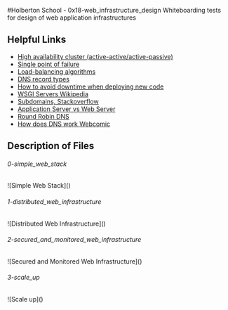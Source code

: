#Holberton School - 0x18-web_infrastructure_design
Whiteboarding tests for design of web application infrastructures

## Helpful Links
* [High availability cluster (active-active/active-passive)](https://docs.oracle.com/cd/E17904_01/core.1111/e10106/intro.htm#ASHIA712)
* [Single point of failure](https://en.wikipedia.org/wiki/Single_point_of_failure)
* [Load-balancing algorithms](https://devcentral.f5.com/articles/intro-to-load-balancing-for-developers-ndash-the-algorithms)
* [DNS record types](https://pressable.com/blog/2014/12/23/dns-record-types-explained/)
* [How to avoid downtime when deploying new code](https://softwareengineering.stackexchange.com/questions/35063/how-do-you-update-your-production-codebase-database-schema-without-causing-downt#answers-header)
* [WSGI Servers Wikipedia](https://en.wikipedia.org/wiki/Web_Server_Gateway_Interface)
* [Subdomains, Stackoverflow](https://serverfault.com/questions/275982/what-type-of-dns-record-is-needed-to-make-a-subdomain)
* [Application Server vs Web Server](https://www.nginx.com/resources/glossary/application-server-vs-web-server/)
* [Round Robin DNS](https://www.dnsknowledge.com/whatis/round-robin-dns/)
* [How does DNS work Webcomic](https://howdns.works/ep1/)

## Description of Files
<h6>0-simple_web_stack</h6>
![Simple Web Stack]()

<h6>1-distributed_web_infrastructure</h6>
![Distributed Web Infrastructure]()

<h6>2-secured_and_monitored_web_infrastructure</h6>
![Secured and Monitored Web Infrastructure]()

<h6>3-scale_up</h6>
![Scale up]()
